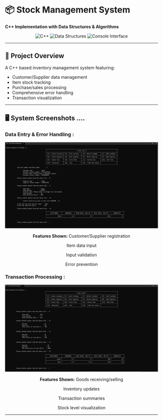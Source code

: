 # 📦 Stock Management System 
**C++ Implementation with Data Structures & Algorithms**

<div align="center">
  <img src="https://img.shields.io/badge/Language-C++-blue" alt="C++">
  <img src="https://img.shields.io/badge/Data%20Structures-Yes-green" alt="Data Structures">
  <img src="https://img.shields.io/badge/GUI-Console-yellow" alt="Console Interface">
</div>

---

## 🚀 Project Overview
A C++ based inventory management system featuring:
- Customer/Supplier data management
- Item stock tracking
- Purchase/sales processing
- Comprehensive error handling
- Transaction visualization

---

## 🖥️ System Screenshots ....

### Data Entry & Error Handling :
<div align="center">
  <img src="https://github.com/Deshan-Lokuge01/stockManagement/raw/master/Sample_Screens_shot_01_with_error_handling.png" alt="Data Entry Interface">
  
  **Features Shown:**
   Customer/Supplier registration
   
   Item data input
   
   Input validation
   
   Error prevention
   
</div>

### Transaction Processing :
<div align="center">
  <img src="https://github.com/Deshan-Lokuge01/stockManagement/raw/master/Sample_Screen_shot_02_after_Receiving_and_Selling.png" alt="Transaction Interface">
  
  **Features Shown:**
   Goods receiving/selling
   
   Inventory updates
   
   Transaction summaries
   
   Stock level visualization
   
</div>

---
